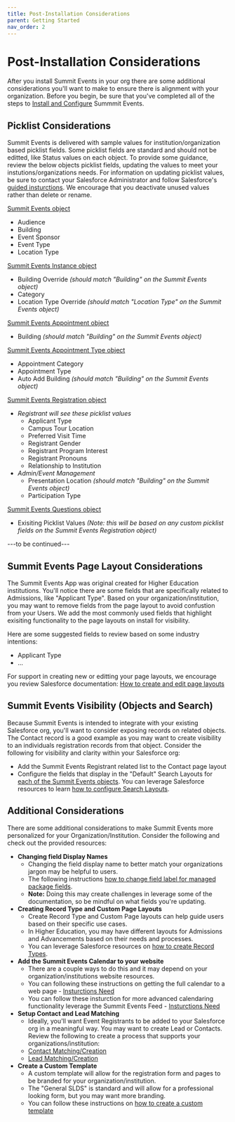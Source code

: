 ```yaml
---
title: Post-Installation Considerations
parent: Getting Started
nav_order: 2
---
```

# Post-Installation Considerations

After you install Summit Events in your org there are some additional considerations you'll want to make to ensure there is alignment with your organization. Before you begin, be sure that you've completed all of the steps to [Install and Configure](https://sfdo-community-sprints.github.io/summit-events-app-documentation/docs/Getting-Started/Installing/) Summmit Events.

## Picklist Considerations

Summit Events is delivered  with sample values for institution/organization based picklist fields. Some picklist fields are standard and should not be editted, like Status values on each object. To provide some guidance, review the below objects picklist fields, updating the values to meet your instutions/organizations needs. For information on updating picklist values, be sure to contact your Salesforce Administrator and follow Salesforce's [guided insturctions](https://trailhead.salesforce.com/en/content/learn/modules/picklist_admin/picklist_admin_manage). We encourage that you deactivate unused values rather than delete or rename.

<ins>Summit Events object</ins>
* Audience
* Building 
* Event Sponsor
* Event Type
* Location Type

<ins>Summit Events Instance object</ins>
* Building Override *(should match "Building" on the Summit Events object)*
* Category
* Location Type Override *(should match "Location Type" on the Summit Events object)*

<ins>Summit Events Appointment object</ins>
* Building *(should match "Building" on the Summit Events object)*

<ins>Summit Events Appointment Type object</ins>
* Appointment Category
* Appointment Type
* Auto Add Building *(should match "Building" on the Summit Events object)*

<ins>Summit Events Registration object</ins>
* *Registrant will see these picklist values*
  - Applicant Type
  - Campus Tour Location
  - Preferred Visit Time
  - Registrant Gender
  - Registrant Program Interest
  - Registrant Pronouns
  - Relationship to Institution
* *Admin/Event Management*
  - Presentation Location *(should match "Building" on the Summit Events object)*
  - Participation Type


<ins>Summit Events Questions object</ins>
* Exisiting Picklist Values *(Note: this will be based on any custom picklist fields on the Summit Events Registration object)*


---to be continued---

## Summit Events Page Layout Considerations
The Summit Events App was original created for Higher Education institutions. You'll notice there are some fields that are specifically related to Admissions, like "Applicant Type". Based on your organization/institution, you may want to remove fields from the page layout to avoid confustion from your Users. We add the most commonly used fields that highlight exisiting functionality to the page layouts on install for visibility.

Here are some suggested fields to review based on some industry intentions:
* Applicant Type
* ...

For support in creating new or editting your page layouts, we encourage you review Salesforce documentation: [How to create and edit page layouts](https://help.salesforce.com/articleView?id=customize_layoutcreate.htm&type=5)

## Summit Events Visibility (Objects and Search) 
Because Summit Events is intended to integrate with your existing Salesforce org, you'll want to consider exposing records on related objects. The Contact record is a good example as you may want to create visibility to an individuals registration records from that object. Consider the following for visibility and clarity within your Salesforce org:

* Add the Summit Events Registrant related list to the Contact page layout
* Configure the fields that display in the "Default" Search Layouts for [each of the Summit Events objects](https://sfdo-community-sprints.github.io/summit-events-app-documentation/docs/object-field-resources/). You can leverage Salesforce resources to learn [how to configure Search Layouts](https://help.salesforce.com/articleView?id=search_results_setup_lex.htm&type=5).

## Additional Considerations
There are some additional considerations to make Summit Events more personalized for your Organization/Institution. Consider the following and check out the provided resources:

* **Changing field Display Names**
    - Changing the field display name to better match your organizations jargon may be helpful to users.
    - The following instructions [how to change field label for managed package fields](https://www.greytrix.com/blogs/salesforce/2017/10/06/how-to-rename-the-field-label-in-salesforce-for-managed-package/).
    - **Note:** Doing this may create challenges in leverage some of the documentation, so be mindful on what fields you're updating.
* **Creating Record Type and Custom Page Layouts**
    - Create Record Type and Custom Page layouts can help guide users based on their specific use cases. 
    - In Higher Education, you may have different layouts for Admissions and Advancements based on their needs and processes.
    - You can leverage Salesforce resources on [how to create Record Types](https://trailhead.salesforce.com/en/content/learn/projects/customize-a-salesforce-object/create-record-types).
* **Add the Summit Events Calendar to your website**
    - There are a couple ways to do this and it may depend on your organization/institutions website resources.
    - You can following these instructions on getting the full calendar to a web page - [Insturctions Need]()
    - You can follow these insturction for more advanced calendaring functionality leverage the Summit Events Feed - [Insturctions Need]()
* **Setup Contact and Lead Matching** 
    - Ideally, you'll want Event Registrants to be added to your Salesforce org in a meaningful way. You may want to create Lead or Contacts. Review the following to create a process that supports your organizations/institution:
    - [Contact Matching/Creation]()
    - [Lead Matching/Creation]()
* **Create a Custom Template**
    - A custom template will allow for the registration form and pages to be branded for your organization/institution.
    - The "General SLDS" is standard and will allow for a professional looking form, but you may want more branding.
    - You can follow these instructions on [how to create a custom template]()


